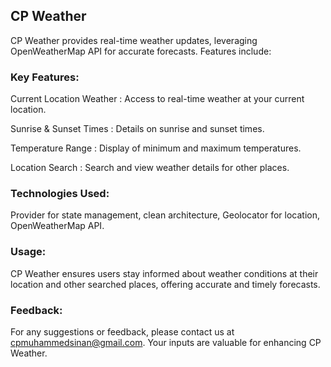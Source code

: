 ## CP Weather

CP Weather provides real-time weather updates, leveraging OpenWeatherMap API for accurate forecasts. Features include:

### Key Features:

Current Location Weather : Access to real-time weather at your current location.

Sunrise & Sunset Times : Details on sunrise and sunset times.

Temperature Range : Display of minimum and maximum temperatures.

Location Search : Search and view weather details for other places.

### Technologies Used:

Provider for state management, clean architecture, Geolocator for location, OpenWeatherMap API.

### Usage:
CP Weather ensures users stay informed about weather conditions at their location and other searched places, offering accurate and timely forecasts.

### Feedback:
For any suggestions or feedback, please contact us at cpmuhammedsinan@gmail.com. Your inputs are valuable for enhancing CP Weather.
